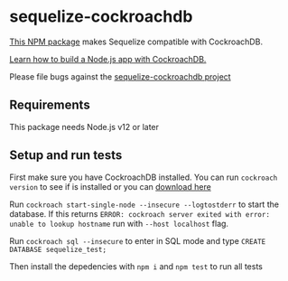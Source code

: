 # sequelize-cockroachdb

[This NPM package](https://www.npmjs.com/package/sequelize-cockroachdb) makes Sequelize compatible with CockroachDB.

[Learn how to build a Node.js app with CockroachDB.](https://www.cockroachlabs.com/docs/stable/build-a-nodejs-app-with-cockroachdb-sequelize.html)

Please file bugs against the [sequelize-cockroachdb project](https://github.com/cockroachdb/sequelize-cockroachdb/issues/new)

## Requirements

This package needs Node.js v12 or later

## Setup and run tests

First make sure you have CockroachDB installed. You can run `cockroach version` to see if is installed or you can [download here](https://www.cockroachlabs.com/docs/stable/install-cockroachdb.html)

Run `cockroach start-single-node --insecure --logtostderr` to start the database. If this returns `ERROR: cockroach server exited with error: unable to lookup hostname` run with `--host localhost` flag.

Run `cockroach sql --insecure` to enter in SQL mode and type `CREATE DATABASE sequelize_test;`

Then install the depedencies with `npm i` and `npm test` to run all tests
